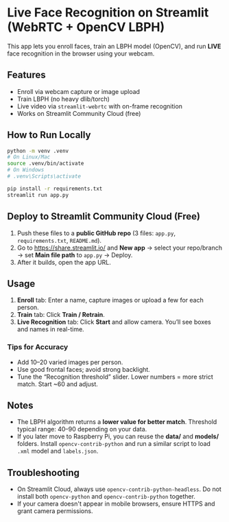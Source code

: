 # Live Face Recognition on Streamlit (WebRTC + OpenCV LBPH)

This app lets you enroll faces, train an LBPH model (OpenCV), and run **LIVE** face recognition in the browser using your webcam.

## Features
- Enroll via webcam capture or image upload
- Train LBPH (no heavy dlib/torch)
- Live video via `streamlit-webrtc` with on-frame recognition
- Works on Streamlit Community Cloud (free)

## How to Run Locally
```bash
python -m venv .venv
# On Linux/Mac
source .venv/bin/activate
# On Windows
# .venv\Scripts\activate

pip install -r requirements.txt
streamlit run app.py
```

## Deploy to Streamlit Community Cloud (Free)
1. Push these files to a **public GitHub repo** (3 files: `app.py`, `requirements.txt`, `README.md`).
2. Go to https://share.streamlit.io/ and **New app** → select your repo/branch → set **Main file path** to `app.py` → Deploy.
3. After it builds, open the app URL.

## Usage
1. **Enroll** tab: Enter a name, capture images or upload a few for each person.
2. **Train** tab: Click **Train / Retrain**.
3. **Live Recognition** tab: Click **Start** and allow camera. You’ll see boxes and names in real-time.

### Tips for Accuracy
- Add 10–20 varied images per person.
- Use good frontal faces; avoid strong backlight.
- Tune the “Recognition threshold” slider. Lower numbers = more strict match. Start ~60 and adjust.

## Notes
- The LBPH algorithm returns a **lower value for better match**. Threshold typical range: 40–90 depending on your data.
- If you later move to Raspberry Pi, you can reuse the **data/** and **models/** folders. Install `opencv-contrib-python` and run a similar script to load `.xml` model and `labels.json`.

## Troubleshooting
- On Streamlit Cloud, always use `opencv-contrib-python-headless`. Do not install both `opencv-python` and `opencv-contrib-python` together.
- If your camera doesn't appear in mobile browsers, ensure HTTPS and grant camera permissions.
